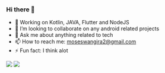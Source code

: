 ### Hi there 👋

- 🌱 Working on Kotlin, JAVA, Flutter and NodeJS
- 👯 I’m looking to collaborate on any android related projects
- 💬 Ask me about anything related to tech
- 📫 How to reach me: moseswangira2@gmail.com
- ⚡ Fun fact: I think alot


<img src = "https://github-readme-stats.vercel.app/api/top-langs/?username=MosesWangira&hide=html&layout=compact&theme=dark"/>
<img src ="https://github-readme-stats.vercel.app/api?username=MosesWangira&&show_icons=true&title_color=ffffff&icon_color=bb2acf&text_color=daf7dc&bg_color=151515"/> 



